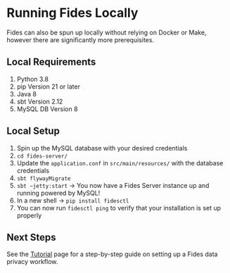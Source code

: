 # Running Fides Locally

Fides can also be spun up locally without relying on Docker or Make, however there are significantly more prerequisites.

## Local Requirements

1. Python 3.8
1. pip Version 21 or later
1. Java 8
1. sbt Version 2.12
1. MySQL DB Version 8

## Local Setup

1. Spin up the MySQL database with your desired credentials
1. `cd fides-server/`
1. Update the `application.conf` in `src/main/resources/` with the database credentials
1. `sbt flywayMigrate`
1. `sbt ~jetty:start` -> You now have a Fides Server instance up and running powered by MySQL!
1. In a new shell -> `pip install fidesctl`
1. You can now run `fidesctl ping` to verify that your installation is set up properly

## Next Steps

See the [Tutorial](tutorial.md) page for a step-by-step guide on setting up a Fides data privacy workflow.
